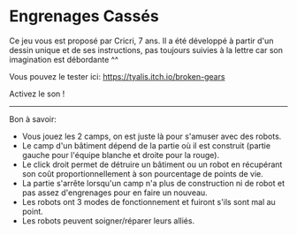 # Engrenages Cassés
Ce jeu vous est proposé par Cricri, 7 ans. Il a été développé à partir d'un dessin unique et de ses instructions, pas toujours suivies à la lettre car son imagination est débordante ^^

Vous pouvez le tester ici: https://tyalis.itch.io/broken-gears

Activez le son !

---
Bon à savoir:
- Vous jouez les 2 camps, on est juste là pour s'amuser avec des robots.
- Le camp d'un bâtiment dépend de la partie où il est construit (partie gauche pour l'équipe blanche et droite pour la rouge).
- Le click droit permet de détruire un bâtiment ou un robot en récupérant son coût proportionnellement à son pourcentage de points de vie.
- La partie s'arrête lorsqu'un camp n'a plus de construction ni de robot et pas assez d'engrenages pour en faire un nouveau.
- Les robots ont 3 modes de fonctionnement et fuiront s'ils sont mal au point.
- Les robots peuvent soigner/réparer leurs alliés.
